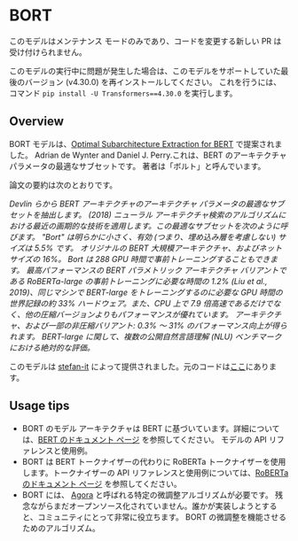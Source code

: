 <!--Copyright 2020 The HuggingFace Team. All rights reserved.

Licensed under the Apache License, Version 2.0 (the "License"); you may not use this file except in compliance with
the License. You may obtain a copy of the License at

http://www.apache.org/licenses/LICENSE-2.0

Unless required by applicable law or agreed to in writing, software distributed under the License is distributed on
an "AS IS" BASIS, WITHOUT WARRANTIES OR CONDITIONS OF ANY KIND, either express or implied. See the License for the
specific language governing permissions and limitations under the License.

⚠️ Note that this file is in Markdown but contain specific syntax for our doc-builder (similar to MDX) that may not be
rendered properly in your Markdown viewer.

-->

# BORT

<Tip warning={true}>

このモデルはメンテナンス モードのみであり、コードを変更する新しい PR は受け付けられません。

このモデルの実行中に問題が発生した場合は、このモデルをサポートしていた最後のバージョン (v4.30.0) を再インストールしてください。
これを行うには、コマンド `pip install -U Transformers==4.30.0` を実行します。

</Tip>

## Overview

BORT モデルは、[Optimal Subarchitecture Extraction for BERT](https://huggingface.co/papers/2010.10499) で提案されました。
Adrian de Wynter and Daniel J. Perry.これは、BERT のアーキテクチャ パラメータの最適なサブセットです。
著者は「ボルト」と呼んでいます。

論文の要約は次のとおりです。

*Devlin らから BERT アーキテクチャのアーキテクチャ パラメータの最適なサブセットを抽出します。 (2018)
ニューラル アーキテクチャ検索のアルゴリズムにおける最近の画期的な技術を適用します。この最適なサブセットを次のように呼びます。
"Bort" は明らかに小さく、有効 (つまり、埋め込み層を考慮しない) サイズは 5.5% です。
オリジナルの BERT 大規模アーキテクチャ、およびネット サイズの 16%。 Bort は 288 GPU 時間で事前トレーニングすることもできます。
最高パフォーマンスの BERT パラメトリック アーキテクチャ バリアントである RoBERTa-large の事前トレーニングに必要な時間の 1.2%
(Liu et al., 2019)、同じマシンで BERT-large をトレーニングするのに必要な GPU 時間の世界記録の約 33%
ハードウェア。また、CPU 上で 7.9 倍高速であるだけでなく、他の圧縮バージョンよりもパフォーマンスが優れています。
アーキテクチャ、および一部の非圧縮バリアント: 0.3% ～ 31% のパフォーマンス向上が得られます。
BERT-large に関して、複数の公開自然言語理解 (NLU) ベンチマークにおける絶対的な評価。*

このモデルは [stefan-it](https://huggingface.co/stefan-it) によって提供されました。元のコードは[ここ](https://github.com/alexa/bort/)にあります。

## Usage tips

- BORT のモデル アーキテクチャは BERT に基づいています。詳細については、[BERT のドキュメント ページ](bert) を参照してください。
  モデルの API リファレンスと使用例。
- BORT は BERT トークナイザーの代わりに RoBERTa トークナイザーを使用します。トークナイザーの API リファレンスと使用例については、[RoBERTa のドキュメント ページ](roberta) を参照してください。
- BORT には、 [Agora](https://adewynter.github.io/notes/bort_algorithms_and_applications.html#fine-tuning-with-algebraic-topology) と呼ばれる特定の微調整アルゴリズムが必要です。
  残念ながらまだオープンソース化されていません。誰かが実装しようとすると、コミュニティにとって非常に役立ちます。
  BORT の微調整を機能させるためのアルゴリズム。
